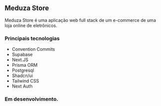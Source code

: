 ## Meduza Store

Meduza Store é uma aplicação web full stack de um e-commerce de uma loja online de eletrônicos.

### Principais tecnologias

- Convention Commits
- Supabase
- Next.JS
- Prisma ORM
- Postgresql
- Shadcn/ui
- Tailwind CSS
- Next Auth

### Em desenvolvimento.
